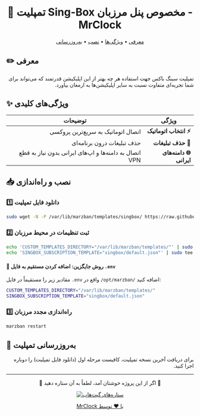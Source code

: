 <div align="center">
  
# 📌 تمپلیت Sing-Box مخصوص پنل مرزبان - MrClock

<p align="center">
  <a href="#معرفی">معرفی</a> •
  <a href="#ویژگی‌ها">ویژگی‌ها</a> •
  <a href="#نصب">نصب</a> •
  <a href="#به‌روزرسانی">به‌روزرسانی</a>
</p>

</div>

<a name="معرفی"></a>
## ✏️ معرفی

<p dir="rtl">
تمپلیت سینگ باکس جهت استفاده هر چه بهتر از این اپلیکیشن قدرتمند که می‌تواند برای شما تجربه‌ای متفاوت نسبت به سایر اپلیکیشن‌ها به ارمغان بیاورد.
</p>

<a name="ویژگی‌ها"></a>
## ✨ ویژگی‌های کلیدی

<div dir="rtl" align="center">

| ویژگی          | توضیحات                                                                 |
|----------------|-------------------------------------------------------------------------|
| **⚡ انتخاب اتوماتیک** | اتصال اتوماتیک به سریع‌ترین پروکسی                           |
| **🚫 حذف تبلیغات** | حذف تبلیغات درون برنامه‌ای               |
| **🌐 دامنه‌های ایرانی**  | اتصال به دامنه‌ها و اپ‌های ایرانی بدون نیاز به قطع VPN                                     |

</div>

<a name="نصب"></a>
## 📥 نصب و راه‌اندازی

<div>

### 1️⃣ دانلود فایل تمپلیت

</div>

```bash
sudo wget -N -P /var/lib/marzban/templates/singbox/ https://raw.githubusercontent.com/Mrclocks/MrClock-SingBox-Template/main/default.json
```

<div>

### 2️⃣ ثبت تنظیمات در محیط مرزبان

</div>

```bash
echo 'CUSTOM_TEMPLATES_DIRECTORY="/var/lib/marzban/templates/"' | sudo tee -a /opt/marzban/.env
echo 'SINGBOX_SUBSCRIPTION_TEMPLATE="singbox/default.json"' | sudo tee -a /opt/marzban/.env
```

<div>

#### 📝 روش جایگزین: اضافه کردن مستقیم به فایل `.env`

مقادیر زیر را مستقیماً در فایل `.env` واقع در `/opt/marzban/` اضافه کنید:

</div>

```bash
CUSTOM_TEMPLATES_DIRECTORY="/var/lib/marzban/templates/"
SINGBOX_SUBSCRIPTION_TEMPLATE="singbox/default.json"
```

<div>

### 3️⃣ راه‌اندازی مجدد مرزبان

</div>

```bash
marzban restart
```

<a name="به‌روزرسانی"></a>
## 🔄 به‌روزرسانی تمپلیت

<div dir="rtl" align="right">
  <p>برای دریافت آخرین نسخه تمپلیت، کافیست مرحله اول (دانلود فایل تمپلیت) را دوباره اجرا کنید.</p>
</div>

---

<div align="center">
  <p dir="rtl">🌟 اگر از این پروژه خوشتان آمد، لطفاً به آن ستاره دهید 🌟</p>
  
  <p>
    <a href="https://github.com/Mrclocks/MrClock-SingBox-Template">
      <img src="https://img.shields.io/github/stars/Mrclocks/MrClock-SingBox-Template?style=social" alt="ستاره‌های گیت‌هاب">
  </p>
  
  <p dir="rtl">با ❤️ توسط MrClock</p>
</div>
